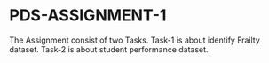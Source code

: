 # PDS-ASSIGNMENT-1

The Assignment consist of two Tasks. Task-1 is about identify Frailty dataset. Task-2 is about student performance dataset.
